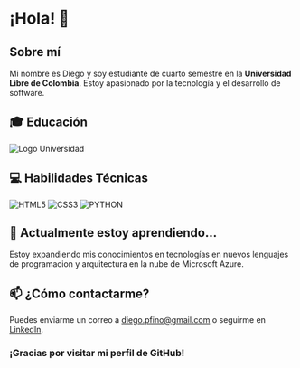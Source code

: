 # ¡Hola! 👋

## Sobre mí
Mi nombre es Diego y soy estudiante de cuarto semestre en la **Universidad Libre de Colombia**. Estoy apasionado por la tecnología y el desarrollo de software.

## 🎓 Educación
![Logo Universidad](https://comunicacionesbogota.unilibre.edu.co/wp-content/uploads/2019/02/logo-ul-06.png)   

## 💻 Habilidades Técnicas
![HTML5](https://img.shields.io/badge/html5-%23E34F26.svg?style=for-the-badge&logo=html5&logoColor=white) 
![CSS3](https://img.shields.io/badge/css3-%231572B6.svg?style=for-the-badge&logo=css3&logoColor=white)
![PYTHON](https://img.shields.io/badge/python-%233776AB.svg?style=for-the-badge&logo=python&logoColor=white)




## 🌱 Actualmente estoy aprendiendo...
Estoy expandiendo mis conocimientos en tecnologías en nuevos lenguajes de programacion y arquitectura en la nube de Microsoft Azure.

## 📫 ¿Cómo contactarme?
Puedes enviarme un correo a [diego.pfino@gmail.com](diego.pfino@gmail.com) o seguirme en [LinkedIn](https://www.linkedin.com/in/diego-pati%C3%B1o-299414311/).

### ¡Gracias por visitar mi perfil de GitHub!
